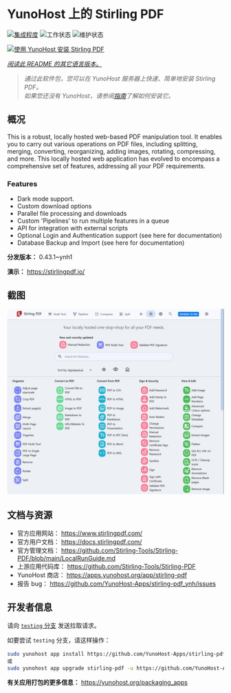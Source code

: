 <!--
注意：此 README 由 <https://github.com/YunoHost/apps/tree/master/tools/readme_generator> 自动生成
请勿手动编辑。
-->

# YunoHost 上的 Stirling PDF

[![集成程度](https://apps.yunohost.org/badge/integration/stirling-pdf)](https://ci-apps.yunohost.org/ci/apps/stirling-pdf/)
![工作状态](https://apps.yunohost.org/badge/state/stirling-pdf)
![维护状态](https://apps.yunohost.org/badge/maintained/stirling-pdf)

[![使用 YunoHost 安装 Stirling PDF](https://install-app.yunohost.org/install-with-yunohost.svg)](https://install-app.yunohost.org/?app=stirling-pdf)

*[阅读此 README 的其它语言版本。](./ALL_README.md)*

> *通过此软件包，您可以在 YunoHost 服务器上快速、简单地安装 Stirling PDF。*  
> *如果您还没有 YunoHost，请参阅[指南](https://yunohost.org/install)了解如何安装它。*

## 概况

This is a robust, locally hosted web-based PDF manipulation tool. It enables you to carry out various operations on PDF files, including splitting, merging, converting, reorganizing, adding images, rotating, compressing, and more. This locally hosted web application has evolved to encompass a comprehensive set of features, addressing all your PDF requirements.

### Features

- Dark mode support.
- Custom download options
- Parallel file processing and downloads
- Custom 'Pipelines' to run multiple features in a queue
- API for integration with external scripts
- Optional Login and Authentication support (see here for documentation)
- Database Backup and Import (see here for documentation)


**分发版本：** 0.43.1~ynh1

**演示：** <https://stirlingpdf.io/>

## 截图

![Stirling PDF 的截图](./doc/screenshots/screenshot.jpg)

## 文档与资源

- 官方应用网站： <https://www.stirlingpdf.com/>
- 官方用户文档： <https://docs.stirlingpdf.com/>
- 官方管理文档： <https://github.com/Stirling-Tools/Stirling-PDF/blob/main/LocalRunGuide.md>
- 上游应用代码库： <https://github.com/Stirling-Tools/Stirling-PDF>
- YunoHost 商店： <https://apps.yunohost.org/app/stirling-pdf>
- 报告 bug： <https://github.com/YunoHost-Apps/stirling-pdf_ynh/issues>

## 开发者信息

请向 [`testing` 分支](https://github.com/YunoHost-Apps/stirling-pdf_ynh/tree/testing) 发送拉取请求。

如要尝试 `testing` 分支，请这样操作：

```bash
sudo yunohost app install https://github.com/YunoHost-Apps/stirling-pdf_ynh/tree/testing --debug
或
sudo yunohost app upgrade stirling-pdf -u https://github.com/YunoHost-Apps/stirling-pdf_ynh/tree/testing --debug
```

**有关应用打包的更多信息：** <https://yunohost.org/packaging_apps>
